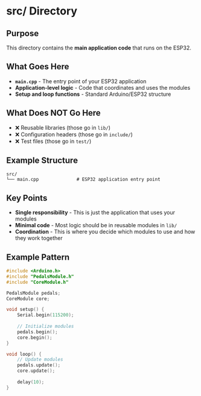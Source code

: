 # src/ Directory

## Purpose
This directory contains the **main application code** that runs on the ESP32.

## What Goes Here
- **`main.cpp`** - The entry point of your ESP32 application
- **Application-level logic** - Code that coordinates and uses the modules
- **Setup and loop functions** - Standard Arduino/ESP32 structure

## What Does NOT Go Here
- ❌ Reusable libraries (those go in `lib/`)
- ❌ Configuration headers (those go in `include/`)
- ❌ Test files (those go in `test/`)

## Example Structure
```
src/
└── main.cpp              # ESP32 application entry point
```

## Key Points
- **Single responsibility** - This is just the application that uses your modules
- **Minimal code** - Most logic should be in reusable modules in `lib/`
- **Coordination** - This is where you decide which modules to use and how they work together

## Example Pattern
```cpp
#include <Arduino.h>
#include "PedalsModule.h"
#include "CoreModule.h"

PedalsModule pedals;
CoreModule core;

void setup() {
    Serial.begin(115200);
    
    // Initialize modules
    pedals.begin();
    core.begin();
}

void loop() {
    // Update modules
    pedals.update();
    core.update();
    
    delay(10);
}
```